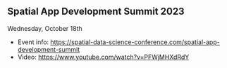 ## Spatial App Development Summit 2023

Wednesday, October 18th

- Event info: https://spatial-data-science-conference.com/spatial-app-development-summit
- Video: https://www.youtube.com/watch?v=PFWjMHXdRdY
